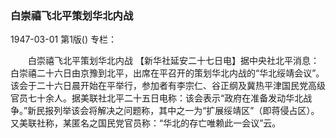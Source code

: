### 白崇禧飞北平策划华北内战

1947-03-01
第1版()
专栏：

　　白崇禧飞北平策划华北内战
    【新华社延安二十七日电】据中央社北平消息：白崇禧二十六日由京豫到北平，出席在平召开的策划华北内战的“华北绥靖会议”。该会于二十六日晨开始在平举行，参加者有李宗仁、谷正纲及冀热平津国民党高级官员七十余人。据美联社北平二十五日电称：该会表示“政府在准备发动华北战争。”新民报列举该会将解决之问题称，其中之一为“扩展绥靖区”（即蒋侵占区）。又美联社称，某匿名之国民党官员称：“华北的存亡唯赖此一会议”云。
